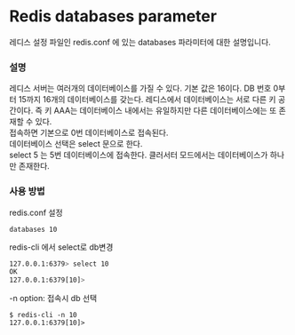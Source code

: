 # Redis databases parameter
레디스 설정 파일인 redis.conf 에 있는 databases 파라미터에 대한 설명입니다.   


### 설명
레디스 서버는 여러개의 데이터베이스를 가질 수 있다.   기본 값은 16이다.   DB 번호 0부터 15까지 16개의 데이터베이스를 갖는다. 
레디스에서 데이터베이스는 서로 다른 키 공간이다.   즉 키 AAA는 데이터베이스 내에서는 유일하지만 다른 데이터베이스에는 또 존재할 수 있다.   
접속하면 기본으로 0번 데이터베이스로 접속된다.   
데이터베이스 선택은 select 문으로 한다.   
select 5 는 5번 데이터베이스에 접속한다.
클러서터 모드에서는 데이터베이스가 하나만 존재한다.

### 사용 방법
redis.conf 설정
```
databases 10
```

redis-cli 에서 select로 db변경 
```sh 
127.0.0.1:6379> select 10
OK
127.0.0.1:6379[10]>
```

-n <dbnum> option: 접속시 db 선택 
```
$ redis-cli -n 10
127.0.0.1:6379[10]>
```
